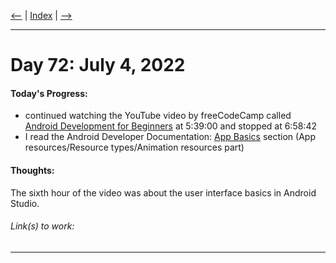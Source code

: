 [<--](../Days/Day71.md) | [Index](../README.md) | [-->](../Days/Day73.md)
____
# Day 72: July 4, 2022
#### Today's Progress:
- continued watching the YouTube video by freeCodeCamp called [Android Development for Beginners](https://youtu.be/fis26HvvDII) at 5:39:00 and stopped at 6:58:42
- I read the Android Developer Documentation: [App Basics](https://developer.android.com/guide) section (App resources/Resource types/Animation resources part)

#### Thoughts:
The sixth hour of the video was about the user interface basics in Android Studio.

###### Link(s) to work:

___
